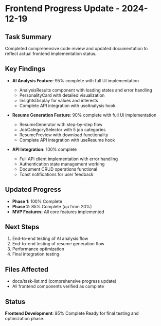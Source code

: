 # Frontend Progress Update - 2024-12-19

## Task Summary
Completed comprehensive code review and updated documentation to reflect actual frontend implementation status.

## Key Findings
- **AI Analysis Feature**: 95% complete with full UI implementation
  - AnalysisResults component with loading states and error handling
  - PersonalityCard with detailed visualization
  - InsightsDisplay for values and interests
  - Complete API integration with useAnalysis hook

- **Resume Generation Feature**: 90% complete with full UI implementation
  - ResumeGenerator with step-by-step flow
  - JobCategorySelector with 5 job categories
  - ResumePreview with download functionality
  - Complete API integration with useResume hook

- **API Integration**: 100% complete
  - Full API client implementation with error handling
  - Authentication state management working
  - Document CRUD operations functional
  - Toast notifications for user feedback

## Updated Progress
- **Phase 1**: 100% Complete
- **Phase 2**: 85% Complete (up from 20%)
- **MVP Features**: All core features implemented

## Next Steps
1. End-to-end testing of AI analysis flow
2. End-to-end testing of resume generation flow
3. Performance optimization
4. Final integration testing

## Files Affected
- docs/task-list.md (comprehensive progress update)
- All frontend components verified as complete

## Status
**Frontend Development**: 95% Complete
Ready for final testing and optimization phase.